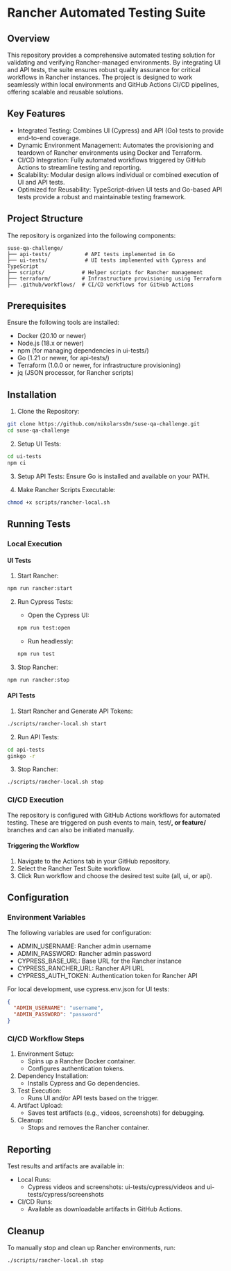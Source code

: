# Rancher Automated Testing Suite

## Overview

This repository provides a comprehensive automated testing solution for validating and verifying Rancher-managed environments. By integrating UI and API tests, the suite ensures robust quality assurance for critical workflows in Rancher instances. The project is designed to work seamlessly within local environments and GitHub Actions CI/CD pipelines, offering scalable and reusable solutions.

## Key Features

* Integrated Testing: Combines UI (Cypress) and API (Go) tests to provide end-to-end coverage.
* Dynamic Environment Management: Automates the provisioning and teardown of Rancher environments using Docker and Terraform.
* CI/CD Integration: Fully automated workflows triggered by GitHub Actions to streamline testing and reporting.
* Scalability: Modular design allows individual or combined execution of UI and API tests.
* Optimized for Reusability: TypeScript-driven UI tests and Go-based API tests provide a robust and maintainable testing framework.

## Project Structure

The repository is organized into the following components:

```
suse-qa-challenge/
├── api-tests/           # API tests implemented in Go
├── ui-tests/            # UI tests implemented with Cypress and TypeScript
├── scripts/            # Helper scripts for Rancher management
├── terraform/          # Infrastructure provisioning using Terraform
├── .github/workflows/  # CI/CD workflows for GitHub Actions
```

## Prerequisites

Ensure the following tools are installed:

* Docker (20.10 or newer)
* Node.js (18.x or newer)
* npm (for managing dependencies in ui-tests/)
* Go (1.21 or newer, for api-tests/)
* Terraform (1.0.0 or newer, for infrastructure provisioning)
* jq (JSON processor, for Rancher scripts)

## Installation

1. Clone the Repository:
```bash
git clone https://github.com/nikolarss0n/suse-qa-challenge.git
cd suse-qa-challenge
```

2. Setup UI Tests:
```bash
cd ui-tests
npm ci
```

3. Setup API Tests: Ensure Go is installed and available on your PATH.

4. Make Rancher Scripts Executable:
```bash
chmod +x scripts/rancher-local.sh
```

## Running Tests

### Local Execution

#### UI Tests

1. Start Rancher:
```bash
npm run rancher:start
```

2. Run Cypress Tests:
   * Open the Cypress UI:
   ```bash
   npm run test:open
   ```
   * Run headlessly:
   ```bash
   npm run test
   ```

3. Stop Rancher:
```bash
npm run rancher:stop
```

#### API Tests

1. Start Rancher and Generate API Tokens:
```bash
./scripts/rancher-local.sh start
```

2. Run API Tests:
```bash
cd api-tests
ginkgo -r
```

3. Stop Rancher:
```bash
./scripts/rancher-local.sh stop
```

### CI/CD Execution

The repository is configured with GitHub Actions workflows for automated testing. These are triggered on push events to main, test/**, or feature/** branches and can also be initiated manually.

#### Triggering the Workflow

1. Navigate to the Actions tab in your GitHub repository.
2. Select the Rancher Test Suite workflow.
3. Click Run workflow and choose the desired test suite (all, ui, or api).

## Configuration

### Environment Variables

The following variables are used for configuration:

* ADMIN_USERNAME: Rancher admin username
* ADMIN_PASSWORD: Rancher admin password
* CYPRESS_BASE_URL: Base URL for the Rancher instance
* CYPRESS_RANCHER_URL: Rancher API URL
* CYPRESS_AUTH_TOKEN: Authentication token for Rancher API

For local development, use cypress.env.json for UI tests:

```json
{
  "ADMIN_USERNAME": "username",
  "ADMIN_PASSWORD": "password"
}
```

### CI/CD Workflow Steps

1. Environment Setup:
   * Spins up a Rancher Docker container.
   * Configures authentication tokens.
2. Dependency Installation:
   * Installs Cypress and Go dependencies.
3. Test Execution:
   * Runs UI and/or API tests based on the trigger.
4. Artifact Upload:
   * Saves test artifacts (e.g., videos, screenshots) for debugging.
5. Cleanup:
   * Stops and removes the Rancher container.

## Reporting

Test results and artifacts are available in:

* Local Runs:
  * Cypress videos and screenshots: ui-tests/cypress/videos and ui-tests/cypress/screenshots
* CI/CD Runs:
  * Available as downloadable artifacts in GitHub Actions.

## Cleanup

To manually stop and clean up Rancher environments, run:

```bash
./scripts/rancher-local.sh stop
```
